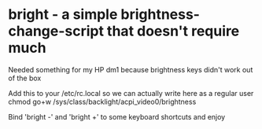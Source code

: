 bright - a simple brightness-change-script that doesn't require much
================================
Needed something for my HP dm1 because brightness keys didn't work out of the box

Add this to your /etc/rc.local so we can actually write here as a regular user
chmod go+w /sys/class/backlight/acpi_video0/brightness

Bind 'bright -' and 'bright +' to some keyboard shortcuts and enjoy

